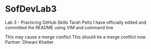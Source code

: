 # SofDevLab3
Lab 3 - Practicing GitHub Skills
Tarah Peltz 
I have officially edited and committed the README using VIM and command line

This may cause a merge conflict
This should be a merge conflict now
Partner: Dhwani Khatter

